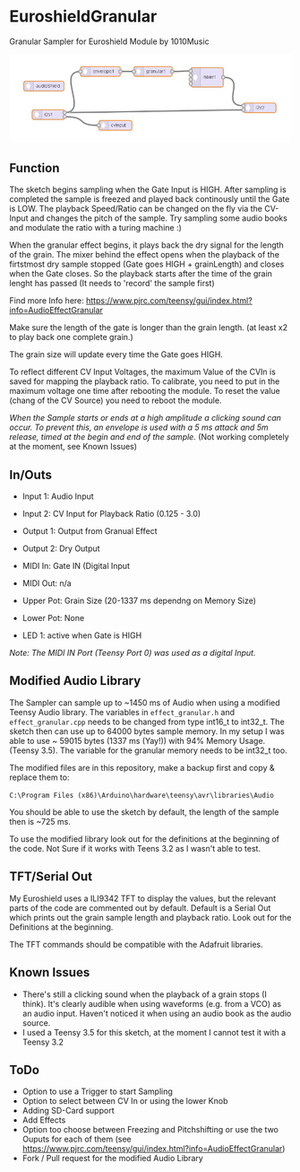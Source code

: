 # EuroshieldGranular
Granular Sampler for Euroshield Module by 1010Music

![Audion Scheme](EuroShieldGranular_Audio_Scheme.JPG)

## Function
The sketch begins sampling when the Gate Input is HIGH. After sampling is completed the sample is freezed and played back continously until the Gate is LOW. The playback Speed/Ratio can be changed on the fly via the CV-Input and changes the pitch of the sample. Try sampling some audio books and modulate the ratio with a turing machine :)

When the granular effect begins, it plays back the dry signal for the length of the grain. The mixer behind the effect opens when the playback of the firtstmost dry sample stopped (Gate goes HIGH + grainLength) and closes when the Gate closes. So the playback starts after the time of the grain lenght has passed (It needs to 'record' the sample first) 

Find more Info here: https://www.pjrc.com/teensy/gui/index.html?info=AudioEffectGranular

Make sure the length of the gate is longer than the grain length. (at least x2 to play back one complete grain.)

The grain size will update every time the Gate goes HIGH. 

To reflect different CV Input Voltages, the maximum Value of the CVIn is saved for mapping the playback ratio. To calibrate, you need to put in the maximum voltage one time after rebooting the module. To reset the value (chang of the CV Source) you need to reboot the module. 

*When the Sample starts or ends at a high amplitude a clicking sound can occur. To prevent this, an envelope is used with a 5 ms attack and 5m release, timed at the begin and end of the sample.* (Not working completely at the moment, see Known Issues)

## In/Outs
* Input 1:	  Audio Input
* Input 2:	  CV Input for Playback Ratio (0.125 - 3.0)
* Output 1: 	Output from Granual Effect
* Output 2:	  Dry Output

* MIDI In:	  Gate IN (Digital Input
* MIDI Out:	  n/a
* Upper Pot:	Grain Size (20-1337 ms dependng on Memory Size)
* Lower Pot:	None
* LED 1:		  active when Gate is HIGH

*Note: The MIDI IN Port (Teensy Port 0) was used as a digital Input.*

## Modified Audio Library
The Sampler can sample up to ~1450 ms of Audio when using a modified Teensy Audio library. The variables in `effect_granular.h` and `effect_granular.cpp` needs to be changed from type int16_t to int32_t. The sketch then can use up to 64000 bytes sample memory. In my setup I was able to use ~ 59015 bytes (1337 ms (Yay!)) with 94% Memory Usage. (Teensy 3.5). The variable for the granular memory needs to be int32_t too. 

The modified files are in this repository, make a backup first and copy & replace them to: 

`C:\Program Files (x86)\Arduino\hardware\teensy\avr\libraries\Audio`

You should be able to use the sketch by default, the length of the sample then is ~725 ms.

To use the modified library look out for the definitions at the beginning of the code. Not Sure if it works with Teens 3.2 as I wasn't able to test. 

## TFT/Serial Out
My Euroshield uses a ILI9342 TFT to display the values, but the relevant parts of the code are commented out by default. Default is a Serial Out which prints out the grain sample length and playback ratio. Look out for the Definitions at the beginning.

The TFT commands should be compatible with the Adafruit libraries.

## Known Issues
* There's still a clicking sound when the playback of a grain stops (I think). It's clearly audible when using waveforms (e.g. from a VCO) as an audio input. Haven't noticed it when using an audio book as the audio source. 
* I used a Teensy 3.5 for this sketch, at the moment I cannot test it with a Teensy 3.2

## ToDo
* Option to use a Trigger to start Sampling
* Option to select between CV In or using the lower Knob
* Adding SD-Card support
* Add Effects
* Option too choose between Freezing and Pitchshifting or use the two Ouputs for each of them (see https://www.pjrc.com/teensy/gui/index.html?info=AudioEffectGranular)
* Fork / Pull request for the modified Audio Library


